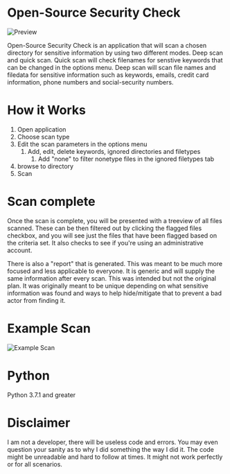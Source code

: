 # Open-Source Security Check

![Preview](https://github.com/KillzMckinzie/OpenSourceSecurityCheck/blob/861a73abd45cd65046b24564b0964a17a04c1a92/Images/Main%20screen.png)

Open-Source Security Check is an application that will scan a chosen directory for sensitive information by using two different modes. Deep scan and quick scan. Quick scan will check filenames for senstive keywords that can be changed in the options menu. Deep scan will scan file names and filedata for sensitive information such as keywords, emails, credit card information, phone numbers and social-security numbers. 


# How it Works

1. Open application
2. Choose scan type
3. Edit the scan parameters in the options menu
    1. Add, edit, delete keywords, ignored directories and filetypes
        1. Add "none" to filter nonetype files in the ignored filetypes tab
4. browse to directory
5. Scan

# Scan complete

Once the scan is complete, you will be presented with a treeview of all files scanned. These can be then filtered out by clicking the flagged files checkbox, and you will see just the files that have been flagged based on the criteria set. It also checks to see if you're using an administrative account. 

There is also a "report" that is generated. This was meant to be much more focused and less applicable to everyone. It is generic and will supply the same information after every scan. This was intended but not the original plan. It was originally meant to be unique depending on what sensitive information was found and ways to help hide/mitigate that to prevent a bad actor from finding it. 

# Example Scan

![Example Scan](https://github.com/KillzMckinzie/OpenSourceSecurityCheck/blob/8ad1181e3853c527a93ecbd95dd65da8484da697/Images/After%20Deep%20Scan.png)

# Python
Python 3.7.1 and greater

# Disclaimer
I am not a developer, there will be useless code and errors. You may even question your sanity as to why I did something the way I did it. The code might be unreadable and hard to follow at times. It might not work perfectly or for all scenarios. 
